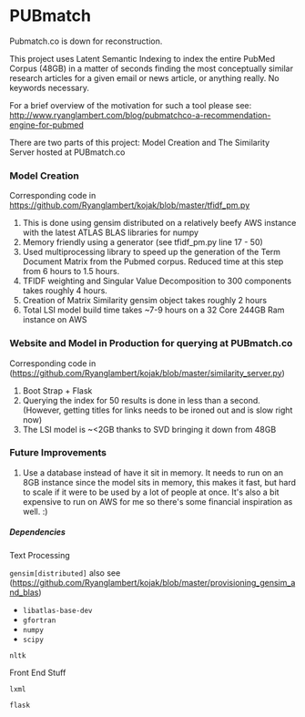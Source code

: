 # PUBmatch

Pubmatch.co is down for reconstruction.



This project uses Latent Semantic Indexing to index the entire PubMed Corpus (48GB) in a matter of seconds finding the most conceptually similar research articles for a given email or news article, or anything really.  No keywords necessary.

For a brief overview of the motivation for such a tool please see: http://www.ryanglambert.com/blog/pubmatchco-a-recommendation-engine-for-pubmed

There are two parts of this project: Model Creation and The Similarity Server hosted at PUBmatch.co

### Model Creation

Corresponding code in https://github.com/Ryanglambert/kojak/blob/master/tfidf_pm.py

1. This is done using gensim distributed on a relatively beefy AWS instance with the latest ATLAS BLAS libraries for numpy
1. Memory friendly using a generator (see tfidf_pm.py line 17 - 50)
1. Used multiprocessing library to speed up the generation of the Term Document Matrix from the Pubmed corpus.  Reduced time at this step from 6 hours to 1.5 hours. 
1. TFIDF weighting and Singular Value Decomposition to 300 components takes roughly 4 hours.  
1. Creation of Matrix Similarity gensim object takes roughly 2 hours
1. Total LSI model build time takes ~7-9 hours on a 32 Core 244GB Ram instance on AWS

### Website and Model in Production for querying at PUBmatch.co

Corresponding code in (https://github.com/Ryanglambert/kojak/blob/master/similarity_server.py)

1. Boot Strap + Flask
1. Querying the index for 50 results is done in less than a second.  (However, getting titles for links needs to be ironed out and is slow right now)
1. The LSI model is ~<2GB thanks to SVD bringing it down from 48GB


### Future Improvements

1. Use a database instead of have it sit in memory.  It needs to run on an 8GB instance since the model sits in memory, this makes it fast, but hard to scale if it were to be used by a lot of people at once. It's also a bit expensive to run on AWS for me so there's some financial inspiration as well.  :)

##### Dependencies

Text Processing

`gensim[distributed]`   also see (https://github.com/Ryanglambert/kojak/blob/master/provisioning_gensim_and_blas)
  - `libatlas-base-dev`
  - `gfortran`
  - `numpy`
  - `scipy`

`nltk`

Front End Stuff

`lxml`

`flask`



